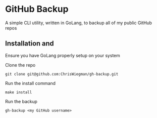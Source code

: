 # GitHub Backup

A simple CLI utility, written in GoLang, to backup all of my public GitHub repos

## Installation and

Ensure you have GoLang properly setup on your system

Clone the repo

```git clone git@github.com:ChrisWiegman/gh-backup.git```

Run the install command

```make install```

Run the backup

```gh-backup <my GitHub username>```
